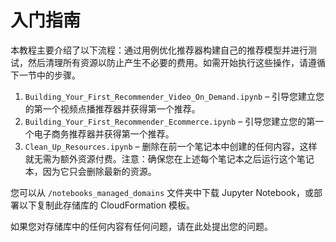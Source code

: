 # 入门指南

本教程主要介绍了以下流程：通过用例优化推荐器构建自己的推荐模型并进行测试，然后清理所有资源以防止产生不必要的费用。如需开始执行这些操作，请遵循下一节中的步骤。

1. `Building_Your_First_Recommender_Video_On_Demand.ipynb`  – 引导您建立您的第一个视频点播推荐器并获得第一个推荐。
1. `Building_Your_First_Recommender_Ecommerce.ipynb`  – 引导您建立您的第一个电子商务推荐器并获得第一个推荐。
2. `Clean_Up_Resources.ipynb` – 删除在前一个笔记本中创建的任何内容，这样就无需为额外资源付费。注意：确保您在上述每个笔记本之后运行这个笔记本，因为它只会删除最新的资源。

您可以从 `/notebooks_managed_domains` 文件夹中下载 Jupyter Notebook，或部署以下复制此存储库的 CloudFormation 模板。

如果您对存储库中的任何内容有任何问题，请在此处提出您的问题。